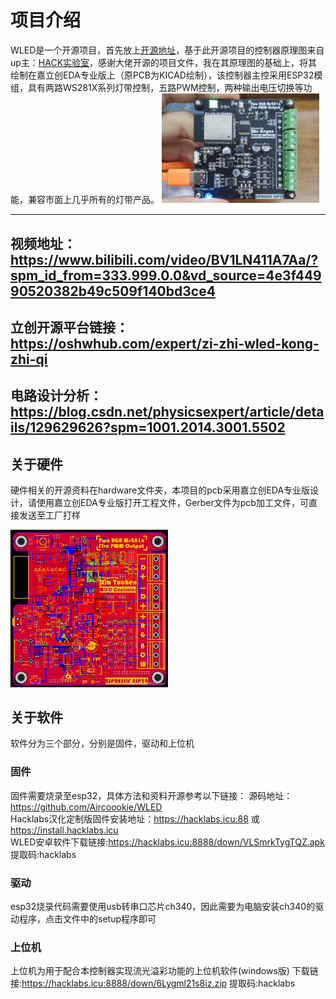 # 项目介绍
WLED是一个开源项目，首先放上[开源地址](https://github.com/Aircoookie/WLED/releases)，基于此开源项目的控制器原理图来自up主：[HACK实验室](https://space.bilibili.com/395145107?spm_id_from=333.337.0.0)，感谢大佬开源的项目文件，我在其原理图的基础上，将其绘制在嘉立创EDA专业版上（原PCB为KICAD绘制），该控制器主控采用ESP32模组，具有两路WS281X系列灯带控制，五路PWM控制，两种输出电压切换等功能，兼容市面上几乎所有的灯带产品。
<img src=picture/5lvUfORjbmDJ1FNggK0FFUISixcwSczCyx0KEro6.jpeg width=50% />



---
## 视频地址：https://www.bilibili.com/video/BV1LN411A7Aa/?spm_id_from=333.999.0.0&vd_source=4e3f44990520382b49c509f140bd3ce4
## 立创开源平台链接：https://oshwhub.com/expert/zi-zhi-wled-kong-zhi-qi
## 电路设计分析：https://blog.csdn.net/physicsexpert/article/details/129629626?spm=1001.2014.3001.5502
## 关于硬件
硬件相关的开源资料在hardware文件夹，本项目的pcb采用嘉立创EDA专业版设计，请使用嘉立创EDA专业版打开工程文件，Gerber文件为pcb加工文件，可直接发送至工厂打样

<img src=picture/8675ed43c90c4c0894ce990dae8f579e.png width=50% />

## 关于软件
软件分为三个部分，分别是固件，驱动和上位机
### 固件
固件需要烧录至esp32，具体方法和资料开源参考以下链接：
源码地址：https://github.com/Aircoookie/WLED<br>
Hacklabs汉化定制版固件安装地址：https://hacklabs.icu:88 或 https://install.hacklabs.icu<br>
WLED安卓软件下载链接:https://hacklabs.icu:8888/down/VLSmrkTygTQZ.apk 提取码:hacklabs<br>
### 驱动
esp32烧录代码需要使用usb转串口芯片ch340，因此需要为电脑安装ch340的驱动程序，点击文件中的setup程序即可
### 上位机
上位机为用于配合本控制器实现流光溢彩功能的上位机软件(windows版)
下载链接:https://hacklabs.icu:8888/down/6Lygml21s8iz.zip 提取码:hacklabs
